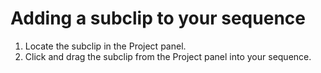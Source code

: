 # Adding a subclip to your sequence

1. Locate the subclip in the Project panel.
2. Click and drag the subclip from the Project panel into your sequence. 
